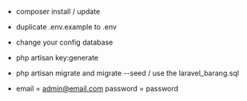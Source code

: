 
- composer install / update
- duplicate .env.example to .env
- change your config database
- php artisan key:generate

- php artisan migrate and migrate --seed / use the laravel_barang.sql
- email = admin@email.com password = password
